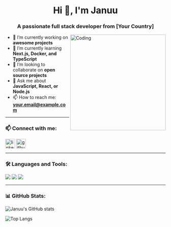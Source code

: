 <h1 align="center">Hi 👋, I'm Januu</h1>
<h3 align="center">A passionate full stack developer from [Your Country]</h3>

<img align="right" alt="Coding" width="300" src="https://media.giphy.com/media/qgQUggAC3Pfv687qPC/giphy.gif">

- 🔭 I’m currently working on **awesome projects**
- 🌱 I’m currently learning **Next.js, Docker, and TypeScript**
- 👯 I’m looking to collaborate on **open source projects**
- 💬 Ask me about **JavaScript, React, or Node.js**
- 📫 How to reach me: **your.email@example.com**

---

### 📫 Connect with me:

<p align="left">
<a href="https://linkedin.com/in/your-profile" target="blank"><img align="center" src="https://cdn.jsdelivr.net/npm/simple-icons@3.0.1/icons/linkedin.svg" alt="linkedin" height="30" width="30" /></a>
<a href="https://github.com/yourusername" target="blank"><img align="center" src="https://cdn.jsdelivr.net/npm/simple-icons@3.0.1/icons/github.svg" alt="github" height="30" width="30" /></a>
</p>

---

### 🛠️ Languages and Tools:
<p>
  <img src="https://img.shields.io/badge/-JavaScript-black?style=flat-square&logo=javascript">
  <img src="https://img.shields.io/badge/-React-black?style=flat-square&logo=react">
  <img src="https://img.shields.io/badge/-Node.js-black?style=flat-square&logo=node.js">
</p>

---

### 📊 GitHub Stats:

![Januu's GitHub stats](https://github-readme-stats.vercel.app/api?username=yourusername&show_icons=true&theme=radical)

![Top Langs](https://github-readme-stats.vercel.app/api/top-langs/?username=yourusername&layout=compact&theme=radical)

